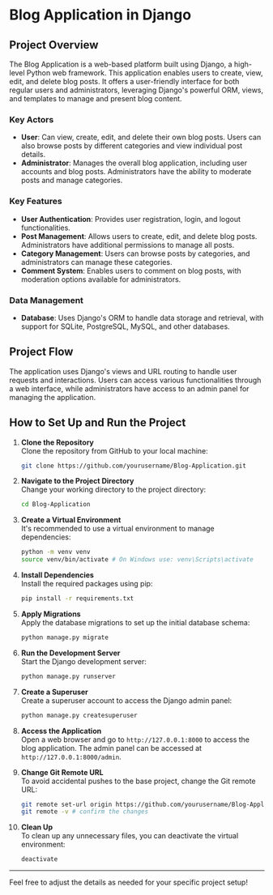 # Blog Application in Django

## Project Overview
The Blog Application is a web-based platform built using Django, a high-level Python web framework. This application enables users to create, view, edit, and delete blog posts. It offers a user-friendly interface for both regular users and administrators, leveraging Django's powerful ORM, views, and templates to manage and present blog content.

### Key Actors
- **User**: Can view, create, edit, and delete their own blog posts. Users can also browse posts by different categories and view individual post details.
- **Administrator**: Manages the overall blog application, including user accounts and blog posts. Administrators have the ability to moderate posts and manage categories.

### Key Features
- **User Authentication**: Provides user registration, login, and logout functionalities.
- **Post Management**: Allows users to create, edit, and delete blog posts. Administrators have additional permissions to manage all posts.
- **Category Management**: Users can browse posts by categories, and administrators can manage these categories.
- **Comment System**: Enables users to comment on blog posts, with moderation options available for administrators.

### Data Management
- **Database**: Uses Django's ORM to handle data storage and retrieval, with support for SQLite, PostgreSQL, MySQL, and other databases.

## Project Flow
The application uses Django's views and URL routing to handle user requests and interactions. Users can access various functionalities through a web interface, while administrators have access to an admin panel for managing the application.

## How to Set Up and Run the Project
1. **Clone the Repository**  
   Clone the repository from GitHub to your local machine:
    ```bash
    git clone https://github.com/yourusername/Blog-Application.git
    ```

2. **Navigate to the Project Directory**  
   Change your working directory to the project directory:
    ```bash
    cd Blog-Application
    ```

3. **Create a Virtual Environment**  
   It's recommended to use a virtual environment to manage dependencies:
    ```bash
    python -m venv venv
    source venv/bin/activate # On Windows use: venv\Scripts\activate
    ```

4. **Install Dependencies**  
   Install the required packages using pip:
    ```bash
    pip install -r requirements.txt
    ```

5. **Apply Migrations**  
   Apply the database migrations to set up the initial database schema:
    ```bash
    python manage.py migrate
    ```

6. **Run the Development Server**  
   Start the Django development server:
    ```bash
    python manage.py runserver
    ```

7. **Create a Superuser**  
   Create a superuser account to access the Django admin panel:
    ```bash
    python manage.py createsuperuser
    ```

8. **Access the Application**  
   Open a web browser and go to `http://127.0.0.1:8000` to access the blog application. The admin panel can be accessed at `http://127.0.0.1:8000/admin`.

9. **Change Git Remote URL**  
    To avoid accidental pushes to the base project, change the Git remote URL:
    ```bash
    git remote set-url origin https://github.com/yourusername/Blog-Application.git
    git remote -v # confirm the changes
    ```

10. **Clean Up**  
   To clean up any unnecessary files, you can deactivate the virtual environment:
    ```bash
    deactivate
    ```

---

Feel free to adjust the details as needed for your specific project setup!

